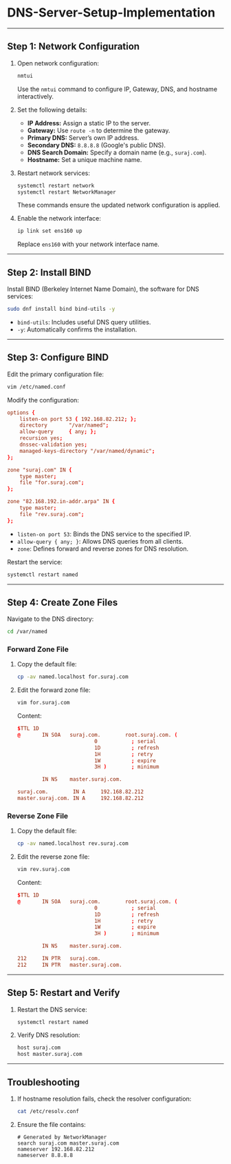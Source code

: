 # DNS-Server-Setup-Implementation


---

## Step 1: Network Configuration

1. Open network configuration:

   ```bash
   nmtui
   ```

   Use the `nmtui` command to configure IP, Gateway, DNS, and hostname interactively.

2. Set the following details:

   - **IP Address:** Assign a static IP to the server.
   - **Gateway:** Use `route -n` to determine the gateway.
   - **Primary DNS:** Server’s own IP address.
   - **Secondary DNS:** `8.8.8.8` (Google's public DNS).
   - **DNS Search Domain:** Specify a domain name (e.g., `suraj.com`).
   - **Hostname:** Set a unique machine name.

3. Restart network services:

   ```bash
   systemctl restart network
   systemctl restart NetworkManager
   ```

   These commands ensure the updated network configuration is applied.

4. Enable the network interface:

   ```bash
   ip link set ens160 up
   ```

   Replace `ens160` with your network interface name.

---

## Step 2: Install BIND

Install BIND (Berkeley Internet Name Domain), the software for DNS services:

```bash
sudo dnf install bind bind-utils -y
```

- `bind-utils`: Includes useful DNS query utilities.
- `-y`: Automatically confirms the installation.

---

## Step 3: Configure BIND

Edit the primary configuration file:

```bash
vim /etc/named.conf
```

Modify the configuration:

```conf
options {
    listen-on port 53 { 192.168.82.212; };
    directory       "/var/named";
    allow-query     { any; };
    recursion yes;
    dnssec-validation yes;
    managed-keys-directory "/var/named/dynamic";
};

zone "suraj.com" IN {
    type master;
    file "for.suraj.com";
};

zone "82.168.192.in-addr.arpa" IN {
    type master;
    file "rev.suraj.com";
};
```

- `listen-on port 53`: Binds the DNS service to the specified IP.
- `allow-query { any; }`: Allows DNS queries from all clients.
- `zone`: Defines forward and reverse zones for DNS resolution.

Restart the service:

```bash
systemctl restart named
```

---

## Step 4: Create Zone Files

Navigate to the DNS directory:

```bash
cd /var/named
```

### Forward Zone File

1. Copy the default file:
   ```bash
   cp -av named.localhost for.suraj.com
   ```
2. Edit the forward zone file:
   ```bash
   vim for.suraj.com
   ```
   Content:
   ```conf
   $TTL 1D
   @       IN SOA   suraj.com.        root.suraj.com. (
                            0           ; serial
                            1D          ; refresh
                            1H          ; retry
                            1W          ; expire
                            3H )        ; minimum

           IN NS    master.suraj.com.

   suraj.com.        IN A     192.168.82.212
   master.suraj.com. IN A     192.168.82.212
   ```

### Reverse Zone File

1. Copy the default file:
   ```bash
   cp -av named.localhost rev.suraj.com
   ```

2. Edit the reverse zone file:
   ```bash
   vim rev.suraj.com
   ```
   Content:
   ```conf
   $TTL 1D
   @       IN SOA   suraj.com.        root.suraj.com. (
                            0           ; serial
                            1D          ; refresh
                            1H          ; retry
                            1W          ; expire
                            3H )        ; minimum

           IN NS    master.suraj.com.

   212     IN PTR   suraj.com.
   212     IN PTR   master.suraj.com.
   ```

---

## Step 5: Restart and Verify

1. Restart the DNS service:
   ```bash
   systemctl restart named
   ```

2. Verify DNS resolution:
   ```bash
   host suraj.com
   host master.suraj.com
   ```

---

## Troubleshooting

1. If hostname resolution fails, check the resolver configuration:
   ```bash
   cat /etc/resolv.conf
   ```
2. Ensure the file contains:
   ```
   # Generated by NetworkManager
   search suraj.com master.suraj.com
   nameserver 192.168.82.212
   nameserver 8.8.8.8
   ```
